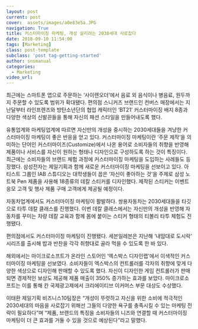 ```yaml
---
layout: post
current: post
cover:  assets/images/a0e83e5a.JPG
navigation: True
title: 커스터마이징 마케팅, 개성 살리려는 2030세대 사로잡다
date: 2018-09-10 11:54:00
tags: [Marketing]
class: post-template
subclass: 'post tag-getting-started'
author: snsmanual
categories:
  - Marketing
video_url: 
---
```


최근에는 스마트폰 앱으로 주문하는 ‘사이렌오더’에서 음료 외 음식이나 병음료, 원두까지 주문할 수 있도록 범위가 확대됐다. 편의점 스니커즈 브랜드인 컨버스 매장에서는 지난달부터 라인프렌즈와 방탄소년단의 협업 캐릭터인 ‘BT21’ 커스터마이징 배지 8종과 다양한 색상의 신발끈들을 통해 자신의 패션 스타일을 만들어내도록 했다.

유통업계와 마케팅업계에 따르면 자신만의 개성을 중시하는 2030세대들을 겨냥한 커스터마이징 마케팅이 좋은 반응을 얻고 있다. 
커스터마이징 마케팅이란 ‘주문 제작’을 의미하는 단어인 커스터마이즈(Customize)에서 나온 용어로 소비자들의 취향을 반영해 제품이나 서비스를 자신이 원하는 형태나 디자인으로 구성하도록 하는 것이 특징이다. 최근에는 소비자들의 브랜드 체험 과정에 커스터마이징 마케팅을 도입하는 사례들도 등장했다.
삼성전자는 제일기획과 함께 새로운 커스터마이징 마케팅을 선보이고 있다. 
아티스트 그룹인 IAB 스튜디오는 대학생들이 꼽은 ‘자신이 좋아하는 것’을 주제로 삼성 노트북 Pen 제품을 사용해 18종류의 데칼 스티커를 디자인했다. 제작된 스티커는 이벤트 응모 고객 및 행사 제품 구매 고객에게 제공될 예정이다.

자동차업계에서도 커스터마이징 마케팅이 활발하다. 쌍용자동차는 2030세대들을 타깃으로 타투 데칼 클래스를 진행했다. 이번 데칼 클래스에서는 자신만의 개성을 반영해 자동차를 꾸미는 차량 데칼 교육과 함께 몸에 붙이는 스티커 형태의 티볼리 타투 체험도 진행됐다. 

편의점에서도 커스터마이징 마케팅이 진행됐다. 세븐일레븐은 지난해 ‘내맘대로 도시락’ 시리즈를 출시해 밥과 반찬을 각각 취향대로 골라 먹을 수 있도록 한 바 있다.

해외에서는 마이크로소프트가 온라인 스토어인 ‘엑스박스 디자인랩’에서 이색적인 커스터마이징 마케팅을 선보였다. 소비자들이 엑스박스의 컨트롤러를 각자의 취향에 맞게 다양한 색상으로 디자인해 판매할 수 있도록 했다. 자신이 디자인한 게임 컨트롤러가 판매되면 경제적인 보상도 제공해 제품 매출이 350% 증가하는 효과를 보았다. 마이크로소프트는 이를 통해 칸 국제광고제에서 크리에이티브 이커머스 부문 대상도 수상했다.

이태환 제일기획 비즈니스10팀장은 “개성이 뚜렷하고 자신을 위한 소비에 적극적인 2030세대의 마음을 사로잡기 위해선 그들의 다양한 욕구를 충족시킬 수 있는 마케팅 전략이 필요하다”며 “제품, 브랜드의 특징을 소비자들의 니즈와 연결할 때 커스터마이징 마케팅이 더 큰 효과를 거둘 수 있을 것으로 예상된다”라고 말했다.